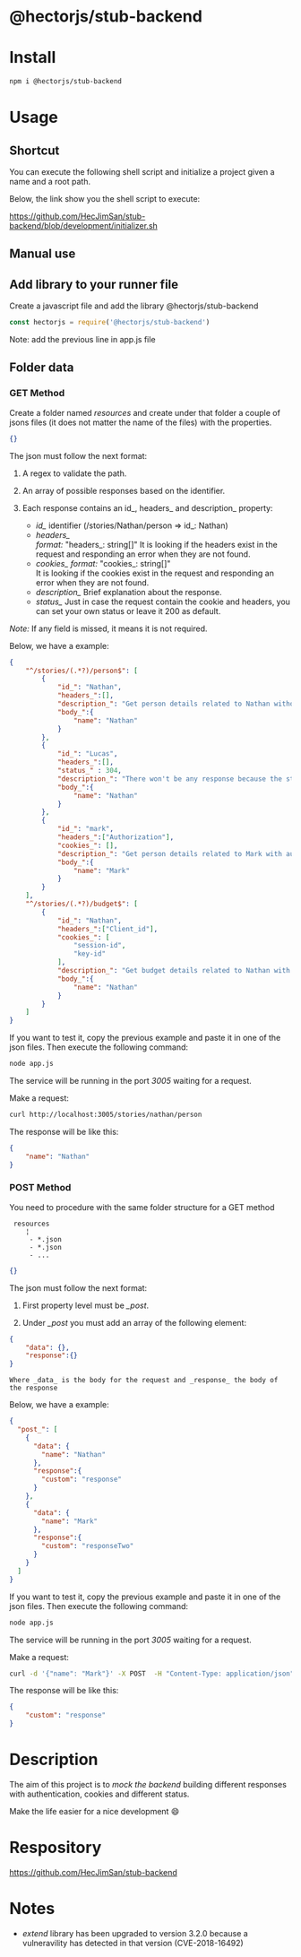 # @hectorjs/stub-backend

# Install

```sh
npm i @hectorjs/stub-backend
```

# Usage
## Shortcut

You can execute the following shell script and initialize a project given a name and a root path.

Below, the link show you the shell script to execute:

https://github.com/HecJimSan/stub-backend/blob/development/initializer.sh

## Manual use
## Add library to your runner file

Create a javascript file and add the library @hectorjs/stub-backend

```js
const hectorjs = require('@hectorjs/stub-backend')
```

Note: add the previous line in app.js file

## Folder data
### GET Method

Create a folder named _resources_ and create under that folder a couple of jsons files (it does not matter the name of the files) with the properties.

```json
{}
```
The json must follow the next format:

1. A regex to validate the path. 

2. An array of possible responses based on the identifier.

3. Each response contains an id_, headers_ and description_ property:

    *  *id_* identifier 
        (/stories/Nathan/person => id_: Nathan)
    *  *headers_*  
        _format:_ "headers_: string[]" 
        It is looking if the headers exist in the request and responding an error when they are not found.
    *  *cookies_* 
        _format:_ "cookies_: string[]"  
        It is looking if the cookies exist in the request and responding an error when they are not found.
    *  *description_*
        Brief explanation about the response.
    *  *status_*
        Just in case the request contain the cookie and headers, you can set your own status or leave it 200 as default.

_Note:_ If any field is missed, it means it is not required.

Below, we have a example:

```json
{
    "^/stories/(.*?)/person$": [
        {
            "id_": "Nathan",
            "headers_":[],
            "description_": "Get person details related to Nathan without authentication",
            "body_":{
                "name": "Nathan"
            }
        },
        {
            "id_": "Lucas",
            "headers_":[],
            "status_" : 304,
            "description_": "There won't be any response because the status is 304",
            "body_":{
                "name": "Nathan"
            }
        },
        {
            "id_": "mark",
            "headers_":["Authorization"],
            "cookies_": [],
            "description_": "Get person details related to Mark with authentication",
            "body_":{
                "name": "Mark"
            }
        }
    ],
    "^/stories/(.*?)/budget$": [
        {
            "id_": "Nathan",
            "headers_":["Client_id"],
            "cookies_": [
                "session-id",
                "key-id"
            ],
            "description_": "Get budget details related to Nathan with authentication",
            "body_":{
                "name": "Nathan"
            }
        }
    ]
}
```

If you want to test it, copy the previous example and paste it in one of the json files. Then execute the following command:

```sh
node app.js
```

The service will be running in the port *3005* waiting for a request.

Make a request:

```sh
curl http://localhost:3005/stories/nathan/person
```

The response will be like this:

```json
{
    "name": "Nathan"
}
```

### POST Method

You need to procedure with the same folder structure for a GET method
```
 resources
    ¦
     - *.json
     - *.json
     - ...
```
```json
{}
```
The json must follow the next format:

1. First property level must be *_post*. 

2. Under *_post* you must add an array of the following element:
```json
{
    "data": {},
    "response":{}
}
```
    Where _data_ is the body for the request and _response_ the body of the response

Below, we have a example:

```json
{
  "post_": [
    {
      "data": {
        "name": "Nathan"
      },
      "response":{
        "custom": "response"
      }
    },
    {
      "data": {
        "name": "Mark"
      },
      "response":{
        "custom": "responseTwo"
      }
    }
  ]
}
```

If you want to test it, copy the previous example and paste it in one of the json files. Then execute the following command:

```sh
node app.js
```

The service will be running in the port *3005* waiting for a request.

Make a request:

```sh
curl -d '{"name": "Mark"}' -X POST  -H "Content-Type: application/json"  http://localhost:3005/story/nathan
```

The response will be like this:

```json
{
    "custom": "response"
}
```


# Description

The aim of this project is to _mock the backend_  building different responses with authentication, cookies and different status.

Make the life easier for a nice development :smile:

# Respository

https://github.com/HecJimSan/stub-backend

# Notes

* _extend_ library has been upgraded to version 3.2.0 because a vulneravility has detected in that version (CVE-2018-16492)

